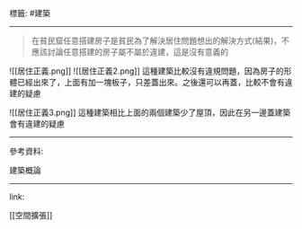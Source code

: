 標籤: #建築 

---

> 在貧民窟任意搭建房子是貧民為了解決居住問題想出的解決方式(結果)，不應該討論任意搭建的房子屬不屬於違建，這是沒有意義的

![[居住正義.png]]
![[居住正義2.png]]
這種建築比較沒有違規問題，因為房子的形體已經出來了，上面有加一塊板子，只差蓋出來。之後還可以再蓋，比較不會有違建的疑慮

![[居住正義3.png]]
這種建築相比上面的兩個建築少了屋頂，因此在另一邊蓋建築會有違建的疑慮

---

參考資料:

建築概論

---

link:

[[空間擴張]]
